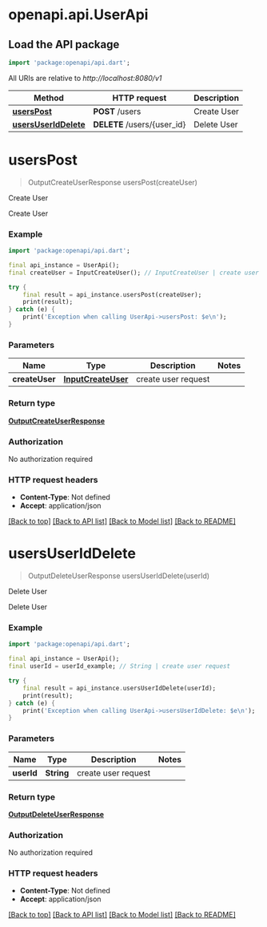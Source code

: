 # openapi.api.UserApi

## Load the API package
```dart
import 'package:openapi/api.dart';
```

All URIs are relative to *http://localhost:8080/v1*

Method | HTTP request | Description
------------- | ------------- | -------------
[**usersPost**](UserApi.md#userspost) | **POST** /users | Create User
[**usersUserIdDelete**](UserApi.md#usersuseriddelete) | **DELETE** /users/{user_id} | Delete User


# **usersPost**
> OutputCreateUserResponse usersPost(createUser)

Create User

Create User

### Example
```dart
import 'package:openapi/api.dart';

final api_instance = UserApi();
final createUser = InputCreateUser(); // InputCreateUser | create user request

try {
    final result = api_instance.usersPost(createUser);
    print(result);
} catch (e) {
    print('Exception when calling UserApi->usersPost: $e\n');
}
```

### Parameters

Name | Type | Description  | Notes
------------- | ------------- | ------------- | -------------
 **createUser** | [**InputCreateUser**](InputCreateUser.md)| create user request | 

### Return type

[**OutputCreateUserResponse**](OutputCreateUserResponse.md)

### Authorization

No authorization required

### HTTP request headers

 - **Content-Type**: Not defined
 - **Accept**: application/json

[[Back to top]](#) [[Back to API list]](../README.md#documentation-for-api-endpoints) [[Back to Model list]](../README.md#documentation-for-models) [[Back to README]](../README.md)

# **usersUserIdDelete**
> OutputDeleteUserResponse usersUserIdDelete(userId)

Delete User

Delete User

### Example
```dart
import 'package:openapi/api.dart';

final api_instance = UserApi();
final userId = userId_example; // String | create user request

try {
    final result = api_instance.usersUserIdDelete(userId);
    print(result);
} catch (e) {
    print('Exception when calling UserApi->usersUserIdDelete: $e\n');
}
```

### Parameters

Name | Type | Description  | Notes
------------- | ------------- | ------------- | -------------
 **userId** | **String**| create user request | 

### Return type

[**OutputDeleteUserResponse**](OutputDeleteUserResponse.md)

### Authorization

No authorization required

### HTTP request headers

 - **Content-Type**: Not defined
 - **Accept**: application/json

[[Back to top]](#) [[Back to API list]](../README.md#documentation-for-api-endpoints) [[Back to Model list]](../README.md#documentation-for-models) [[Back to README]](../README.md)

